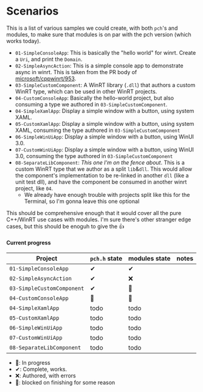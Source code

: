# Scenarios


This is a list of various samples we could create, with both `pch`'s and modules, to make sure that modules is on par with the pch version (which works today). 


* `01-SimpleConsoleApp`: This is basically the "hello world" for winrt. Create a `Uri`, and print the `Domain`.
* `02-SimpleAsyncAction`: This is a simple console app to demonstrate async in winrt. This is taken from the PR body of [microsoft/cppwinrt/953].
* `03-SimpleCustomComponent`: A WinRT library (`.dll`) that authors a custom WinRT type, which can be used in other WinRT projects.
* `04-CustomConsoleApp`: Basically the hello-world project, but also consuming a type we authored in `03-SimpleCustomComponent`.
* `04-SimpleXamlApp`: Display a simple window with a button, using system XAML.
* `05-CustomXamlApp`: Display a simple window with a button, using system XAML, consuming the type authored in `03-SimpleCustomComponent`
* `06-SimpleWinUiApp`: Display a simple window with a button, using WinUI 3.0.
* `07-CustomWinUiApp`: Display a simple window with a button, using WinUI 3.0, consuming the type authored in `03-SimpleCustomComponent`
* `08-SeparateLibComponent`: _This one I'm on the fence about_. This is a custom WinRT type that we author as a split `lib`&`dll`. This would allow the component's implementation to be re-linked in another `dll` (like a unit test dll), and have the component be consumed in another winrt project, like `04`.
  - We already have enough trouble with projects split like this for the Terminal, so I'm gonna leave this one optional

This should be comprehensive enough that it would cover all the pure C++/WinRT use cases with modules. I'm sure there's other stranger edge cases, but this should be enoguh to give the 👍


#### Current progress

Project                    | `pch.h` state | modules state | notes
---------------------------|---------------|---------------|---------------
`01-SimpleConsoleApp`      | ✔ | ✔ |
`02-SimpleAsyncAction`     | ✔ | ❌ |
`03-SimpleCustomComponent` | ✔ | 📝 |
`04-CustomConsoleApp`      | 📝 | 📝 |
`04-SimpleXamlApp`         | todo | todo |
`05-CustomXamlApp`         | todo | todo |
`06-SimpleWinUiApp`        | todo | todo |
`07-CustomWinUiApp`        | todo | todo |
`08-SeparateLibComponent`  | todo | todo |

* 📝: In progress
* ✔: Complete, works.
* ❌: Authored, with errors
* 🛑: blocked on finishing for some reason

[microsoft/cppwinrt/953]: https://github.com/microsoft/cppwinrt/pull/953
